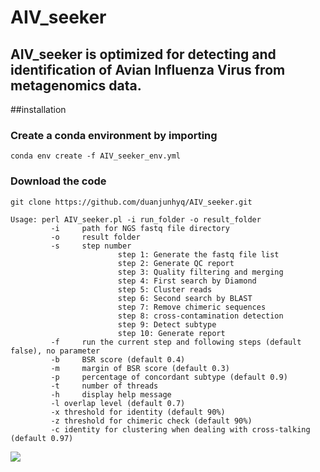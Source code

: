 # AIV_seeker
## AIV_seeker is optimized for detecting and identification of Avian Influenza Virus from metagenomics data.

##installation

### Create a conda environment by importing 

```
conda env create -f AIV_seeker_env.yml
```

### Download the code 

```
git clone https://github.com/duanjunhyq/AIV_seeker.git
```



```
Usage: perl AIV_seeker.pl -i run_folder -o result_folder
         -i     path for NGS fastq file directory
         -o     result folder
         -s     step number
                        step 1: Generate the fastq file list
                        step 2: Generate QC report
                        step 3: Quality filtering and merging
                        step 4: First search by Diamond
                        step 5: Cluster reads
                        step 6: Second search by BLAST
                        step 7: Remove chimeric sequences
                        step 8: cross-contamination detection
                        step 9: Detect subtype
                        step 10: Generate report
         -f     run the current step and following steps (default false), no parameter
         -b     BSR score (default 0.4)
         -m     margin of BSR score (default 0.3)
         -p     percentage of concordant subtype (default 0.9)
         -t     number of threads
         -h     display help message
         -l overlap level (default 0.7)
         -x threshold for identity (default 90%)
         -z threshold for chimeric check (default 90%)
         -c identity for clustering when dealing with cross-talking (default 0.97)

```

<img src="https://github.com/duanjunhyq/AIV_seeker/blob/master/img/subtype.jpg">
